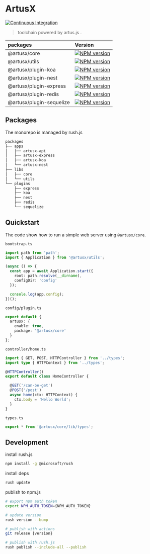 # ArtusX

[![Continuous Integration](https://github.com/thonatos/artusx/actions/workflows/ci.yml/badge.svg)](https://github.com/thonatos/artusx/actions/workflows/ci.yml)

> toolchain powered by artus.js .

| packages                 |  Version                                                                                                                                           |
|:-------------------------|:---------------------------------------------------------------------------------------------------------------------------------------------------|
| @artusx/core             | [![NPM version](https://img.shields.io/npm/v/@artusx/core.svg?style=flat-square)](https://npmjs.org/package/@artusx/core)                          |
| @artusx/utils            | [![NPM version](https://img.shields.io/npm/v/@artusx/utils.svg?style=flat-square)](https://npmjs.org/package/@artusx/utils)                        |
| @artusx/plugin-koa       | [![NPM version](https://img.shields.io/npm/v/@artusx/plugin-koa.svg?style=flat-square)](https://npmjs.org/package/@artusx/plugin-koa)              |
| @artusx/plugin-nest      | [![NPM version](https://img.shields.io/npm/v/@artusx/plugin-nest.svg?style=flat-square)](https://npmjs.org/package/@artusx/plugin-nest)            |
| @artusx/plugin-express   | [![NPM version](https://img.shields.io/npm/v/@artusx/plugin-express.svg?style=flat-square)](https://npmjs.org/package/@artusx/plugin-express)      |
| @artusx/plugin-redis     | [![NPM version](https://img.shields.io/npm/v/@artusx/plugin-redis.svg?style=flat-square)](https://npmjs.org/package/@artusx/plugin-redis)          |
| @artusx/plugin-sequelize | [![NPM version](https://img.shields.io/npm/v/@artusx/plugin-sequelize.svg?style=flat-square)](https://npmjs.org/package/@artusx/plugin-sequelize)  |

## Packages

The monorepo is managed by rush.js

```bash
packages
├── apps
│   ├── artusx-api
│   ├── artusx-express
│   ├── artusx-koa
│   └── artusx-nest
├── libs
│   ├── core
│   └── utils
└── plugins
    ├── express
    ├── koa
    ├── nest
    ├── redis
    └── sequelize
```

## Quickstart

The code show how to run a simple web server using `@artusx/core`.

`bootstrap.ts`

```typescript
import path from 'path';
import { Application } from '@artusx/utils';

(async () => {
  const app = await Application.start({
    root: path.resolve(__dirname),
    configDir: 'config'
  });

  console.log(app.config);
})();
```

`config/plugin.ts`

```typescript
export default {
  artusx: {
    enable: true,
    package: '@artusx/core'
  }
};
```

`controller/home.ts`

```typescript
import { GET, POST, HTTPController } from '../types';
import type { HTTPContext } from '../types';

@HTTPController()
export default class HomeController {

  @GET('/can-be-get')
  @POST('/post')
  async home(ctx: HTTPContext) {
    ctx.body = 'Hello World';
  }
}
```

`types.ts`

```typescript
export * from '@artusx/core/lib/types';
```

## Development

install rush.js

```bash
npm install -g @microsoft/rush
```

install deps

```bash
rush update
```

publish to npm.js

```bash
# export npm auth token
export NPM_AUTH_TOKEN={NPM_AUTH_TOKEN}

# update version
rush version --bump

# publish with actions
git release {version}

# publish with rush.js
rush publish --include-all --publish
```
